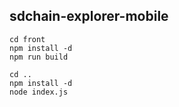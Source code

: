 ## sdchain-explorer-mobile
```
cd front
npm install -d
npm run build

cd ..
npm install -d
node index.js
```

